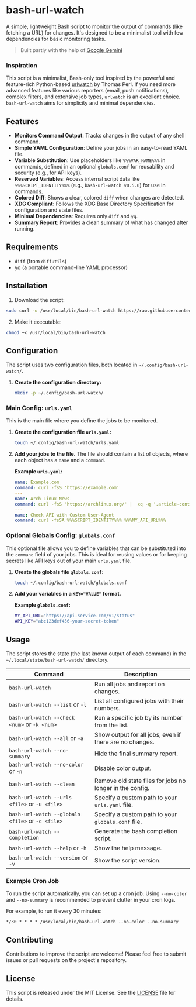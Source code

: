 # bash-url-watch

A simple, lightweight Bash script to monitor the output of commands (like fetching a URL) for changes. It's designed to be a minimalist tool with few dependencies for basic monitoring tasks.

> Built partly with the help of [Google Gemini](https://gemini.google.com)

### Inspiration

This script is a minimalist, Bash-only tool inspired by the powerful and feature-rich Python-based [urlwatch](https://github.com/thp/urlwatch) by Thomas Perl. If you need more advanced features like various reporters (email, push notifications), complex filters, and extensive job types, `urlwatch` is an excellent choice. `bash-url-watch` aims for simplicity and minimal dependencies.

## Features

- **Monitors Command Output**: Tracks changes in the output of any shell command.
- **Simple YAML Configuration**: Define your jobs in an easy-to-read YAML file.
- **Variable Substitution**: Use placeholders like `%%%VAR_NAME%%%` in commands, defined in an optional `globals.conf` for reusability and security (e.g., for API keys).
- **Reserved Variables**: Access internal script data like `%%%SCRIPT_IDENTITY%%%` (e.g., `bash-url-watch v0.5.0`) for use in commands.
- **Colored Diff**: Shows a clear, colored `diff` when changes are detected.
- **XDG Compliant**: Follows the XDG Base Directory Specification for configuration and state files.
- **Minimal Dependencies**: Requires only `diff` and `yq`.
- **Summary Report**: Provides a clean summary of what has changed after running.

## Requirements

- `diff` (from `diffutils`)
- [yq](https://github.com/mikefarah/yq/) (a portable command-line YAML processor)

## Installation

1. Download the script:

```bash
sudo curl -o /usr/local/bin/bash-url-watch https://raw.githubusercontent.com/clove3am/bash-url-watch/main/bash-url-watch
```

2. Make it executable:

```bash
chmod +x /usr/local/bin/bash-url-watch
```

## Configuration

The script uses two configuration files, both located in `~/.config/bash-url-watch/`.

1. **Create the configuration directory:**

    ```bash
    mkdir -p ~/.config/bash-url-watch/
    ```

### Main Config: `urls.yaml`

This is the main file where you define the jobs to be monitored.

1. **Create the configuration file `urls.yaml`:**

    ```bash
    touch ~/.config/bash-url-watch/urls.yaml
    ```

2. **Add your jobs to the file.** The file should contain a list of objects, where each object has a `name` and a `command`.

    **Example `urls.yaml`:**

    ```yaml
    name: Example.com
    command: curl -fsS 'https://example.com'
    ---
    name: Arch Linux News
    command: curl -fsS 'https://archlinux.org/' |  xq -q '.article-content > p'
    ---
    name: Check API with Custom User-Agent
    command: curl -fsSA %%%SCRIPT_IDENTITY%%% %%%MY_API_URL%%%
    ```

### Optional Globals Config: `globals.conf`

This optional file allows you to define variables that can be substituted into the `command` field of your jobs. This is ideal for reusing values or for keeping secrets like API keys out of your main `urls.yaml` file.

1. **Create the globals file `globals.conf`:**

    ```bash
    touch ~/.config/bash-url-watch/globals.conf
    ```

2. **Add your variables in a `KEY="VALUE"` format.**

    **Example `globals.conf`:**

    ```bash
    MY_API_URL="https://api.service.com/v1/status"
    API_KEY="abc123def456-your-secret-token"
    ```

## Usage

The script stores the state (the last known output of each command) in the `~/.local/state/bash-url-watch/` directory.

| Command                                          | Description                                              |
| ------------------------------------------------ | -------------------------------------------------------- |
| `bash-url-watch`                                 | Run all jobs and report on changes.                      |
| `bash-url-watch --list` or `-l`                  | List all configured jobs with their numbers.             |
| `bash-url-watch --check <num>` or `-k <num>`     | Run a specific job by its number from the list.          |
| `bash-url-watch --all` or `-a`                   | Show output for all jobs, even if there are no changes.  |
| `bash-url-watch --no-summary`                    | Hide the final summary report.                           |
| `bash-url-watch --no-color` or `-n`              | Disable color output.                                    |
| `bash-url-watch --clean`                         | Remove old state files for jobs no longer in the config. |
| `bash-url-watch --urls <file>` or `-u <file>`    | Specify a custom path to your `urls.yaml` file.          |
| `bash-url-watch --globals <file>` or `-c <file>` | Specify a custom path to your `globals.conf` file.       |
| `bash-url-watch --completion`                    | Generate the bash completion script.                     |
| `bash-url-watch --help` or `-h`                  | Show the help message.                                   |
| `bash-url-watch --version` or `-v`               | Show the script version.                                 |

### Example Cron Job

To run the script automatically, you can set up a cron job. Using `--no-color` and `--no-summary` is recommended to prevent clutter in your cron logs.

For example, to run it every 30 minutes:

```
*/30 * * * * /usr/local/bin/bash-url-watch --no-color --no-summary
```

## Contributing

Contributions to improve the script are welcome! Please feel free to submit issues or pull requests on the project's repository.

## License

This script is released under the MIT License. See the [LICENSE](LICENSE) file for details.